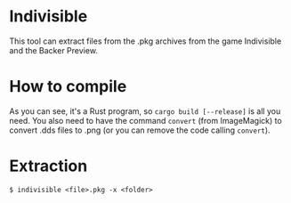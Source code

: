 Indivisible
===========

This tool can extract files from the .pkg archives from the game Indivisible and the Backer Preview.

# How to compile

As you can see, it's a Rust program, so `cargo build [--release]` is all you need. You also need to have the command `convert` (from ImageMagick) to convert .dds files to .png (or you can remove the code calling `convert`).

# Extraction

```console
$ indivisible <file>.pkg -x <folder>
```
